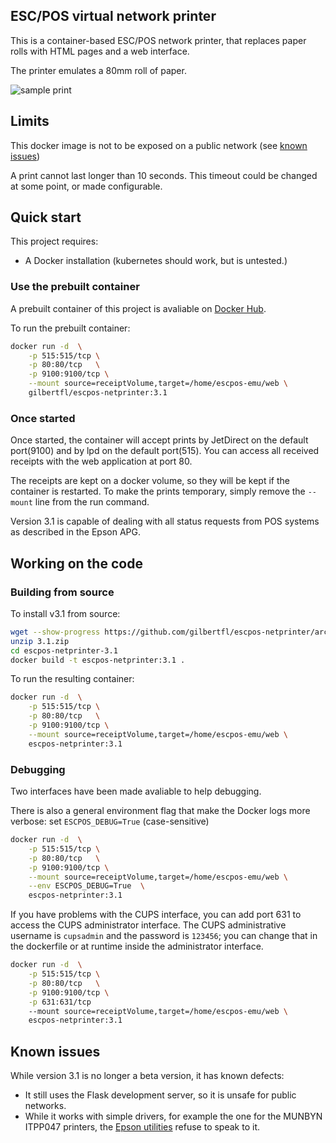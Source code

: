 ESC/POS virtual network printer 
----------

This is a container-based ESC/POS network printer, that replaces paper rolls with HTML pages and a web interface.

The printer emulates a 80mm roll of paper.

![sample print](https://github.com/gilbertfl/escpos-netprinter/assets/83510612/8aefc8c5-01ab-45f3-a992-e2850bef70f6)

## Limits
This docker image is not to be exposed on a public network (see [known issues](#known-issues))

A print cannot last longer than 10 seconds.  This timeout could be changed at some point, or made configurable.

## Quick start

This project requires:
- A Docker installation (kubernetes should work, but is untested.)

### Use the prebuilt container 

A prebuilt container of this project is avaliable on [Docker Hub](https://hub.docker.com/repository/docker/gilbertfl/escpos-netprinter).   

To run the prebuilt container:
```bash
docker run -d  \
    -p 515:515/tcp \
    -p 80:80/tcp   \
    -p 9100:9100/tcp \
    --mount source=receiptVolume,target=/home/escpos-emu/web \
    gilbertfl/escpos-netprinter:3.1
```
### Once started
Once started, the container will accept prints by JetDirect on the default port(9100) and by lpd on the default port(515).   You can access all received receipts with the web application at port 80.  

The receipts are kept on a docker volume, so they will be kept if the container is restarted.   To make the prints temporary, simply remove the `--mount` line from the run command.

Version 3.1 is capable of dealing with all status requests from POS systems as described in the Epson APG.

## Working on the code

### Building from source

To install v3.1 from source:

```bash
wget --show-progress https://github.com/gilbertfl/escpos-netprinter/archive/refs/tags/3.1.zip
unzip 3.1.zip 
cd escpos-netprinter-3.1
docker build -t escpos-netprinter:3.1 .
```

To run the resulting container:
```bash
docker run -d  \
    -p 515:515/tcp \
    -p 80:80/tcp   \
    -p 9100:9100/tcp \
    --mount source=receiptVolume,target=/home/escpos-emu/web \
    escpos-netprinter:3.1
```

### Debugging 
Two interfaces have been made avaliable to help debugging.

There is also a general environment flag that make the Docker logs more verbose:  set ```ESCPOS_DEBUG=True``` (case-sensitive)
```bash
docker run -d  \
    -p 515:515/tcp \
    -p 80:80/tcp   \
    -p 9100:9100/tcp \
    --mount source=receiptVolume,target=/home/escpos-emu/web \
    --env ESCPOS_DEBUG=True  \
    escpos-netprinter:3.1
```

If you have problems with the CUPS interface, you can add port 631 to access the CUPS administrator interface.   The CUPS administrative username is `cupsadmin` and the password is `123456`;  you can change that in the dockerfile or at runtime inside the administrator interface.
```bash
docker run -d  \
    -p 515:515/tcp \
    -p 80:80/tcp   \
    -p 9100:9100/tcp \
    -p 631:631/tcp
    --mount source=receiptVolume,target=/home/escpos-emu/web \
    escpos-netprinter:3.1
```

## Known issues
While version 3.1 is no longer a beta version, it has known defects:
- It still uses the Flask development server, so it is unsafe for public networks.
- While it works with simple drivers, for example the one for the MUNBYN ITPP047 printers, the [Epson utilities](https://download.epson-biz.com/modules/pos/) refuse to speak to it.

